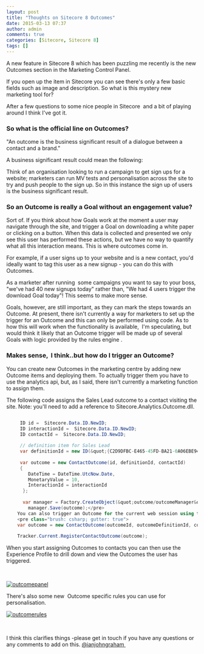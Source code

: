 ```yaml
---
layout: post
title: "Thoughts on Sitecore 8 Outcomes"
date: 2015-03-13 07:37
author: admin
comments: true
categories: [Sitecore, Sitecore 8]
tags: []
---
```

<span class="dropcap">A</span> new feature in Sitecore 8 which has been puzzling me recently is the new Outcomes section in the Marketing Control Panel.

If you open up the item in Sitecore you can see there's only a few basic fields such as image and description. So what is this mystery new marketing tool for?

After a few questions to some nice people in Sitecore  and a bit of playing around I think I've got it.
<!--more-->


### So what is the official line on Outcomes?


"An outcome is the business significant result of a dialogue between a contact and a brand."

A business significant result could mean the following:

Think of an organisation looking to run a campaign to get sign ups for a website; marketers can run MV tests and personalisation across the site to try and push people to the sign up. So in this instance the sign up of users is the business significant result.


### So an Outcome is really a Goal without an engagement value?


Sort of. If you think about how Goals work at the moment a user may navigate through the site, and trigger a Goal on downloading a white paper or clicking on a button. When this data is collected and presented we only see this user has performed these actions, but we have no way to quantify what all this interaction means. This is where outcomes come in.

For example, if a user signs up to your website and is a new contact, you'd ideally want to tag this user as a new signup - you can do this with Outcomes.

As a marketer after running  some campaigns you want to say to your boss, "we've had 40 new signups today" rather than, "We had 4 users trigger the download Goal today"! This seems to make more sense.

Goals, however, are still important, as they can mark the steps towards an Outcome. At present, there isn't currently a way for marketers to set up the trigger for an Outcome and this can only be performed using code. As to how this will work when the functionality is available,  I'm speculating, but would think it likely that an Outcome trigger will be made up of several Goals with logic provided by the rules engine .


### Makes sense,  I think..but how do I trigger an Outcome?


You can create new Outcomes in the marketing centre by adding new Outcome items and deploying them. To actually trigger them you have to use the analytics api, but, as I said, there isn't currently a marketing function to assign them.

The following code assigns the Sales Lead outcome to a contact visiting the site. Note: you'll need to add a reference to Sitecore.Analytics.Outcome.dll.

``` csharp

     ID id =  Sitecore.Data.ID.NewID;
     ID interactionId =  Sitecore.Data.ID.NewID;
     ID contactId =  Sitecore.Data.ID.NewID;
    
     // definition item for Sales Lead
     var definitionId = new ID(&quot;{C2D9DFBC-E465-45FD-BA21-0A06EBE942D6}&quot;);
    
     var outcome = new ContactOutcome(id, definitionId, contactId)
     {
        DateTime = DateTime.UtcNow.Date,
        MonetaryValue = 10,
        InteractionId = interactionId
      };
    
      var manager = Factory.CreateObject(&quot;outcome/outcomeManager&quot;,true) as OutcomeManager;
        manager.Save(outcome);</pre>
    You can also trigger an Outcome for the current web session using the Tracker class.
    <pre class="brush: csharp; gutter: true">
    var outcome = new ContactOutcome(outcomeId, outcomeDefinitionId, contactId);
    
    Tracker.Current.RegisterContactOutcome(outcome);
```

When you start assigning Outcomes to contacts you can then use the Experience Profile to drill down and view the Outcomes the user has triggered.

&nbsp;

<a href="http://coreblimey.azurewebsites.net/wp-content/uploads/2015/03/outcomepanel.jpg">![outcomepanel](http://coreblimey.azurewebsites.net/wp-content/uploads/2015/03/outcomepanel.jpg)</a>

There's also some new  Outcome specific rules you can use for personalisation.

<a href="http://coreblimey.azurewebsites.net/wp-content/uploads/2015/03/outcomerules.jpg">![outcomerules](http://coreblimey.azurewebsites.net/wp-content/uploads/2015/03/outcomerules.jpg)</a>

&nbsp;

I think this clarifies things -please get in touch if you have any questions or any comments to add on this. <a href="http://twitter.com/ianjohngraham" target="_blank">@ianjohngraham </a>
